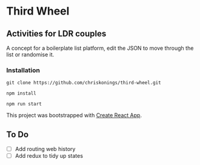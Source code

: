 # Third Wheel

## Activities for LDR couples

A concept for a boilerplate list platform, edit the JSON to move through the list or randomise it.

### Installation

`git clone https://github.com/chriskonings/third-wheel.git`

`npm install`

`npm run start`


This project was bootstrapped with [Create React App](https://github.com/facebookincubator/create-react-app).

## To Do

- [ ] Add routing web history
- [ ] Add redux to tidy up states
